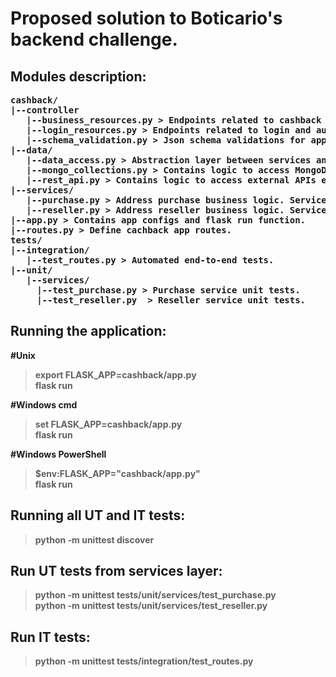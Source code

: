 # Proposed solution to Boticario's backend challenge.

## Modules description:
<pre>
<b>cashback/</b>
<b>|--controller</b>
   <b>|--<b>business_resources.py</b> > Endpoints related to cashback business logic such as add reseller, list purchases, etc.
   <b>|--login_resources.py</b> > Endpoints related to login and auth token data.
   <b>|--schema_validation.py</b> > Json schema validations for app endpoints.
<b>|--data/</b>
   <b>|--data_access.py</b> > Abstraction layer between services and data access objects. Data objects changes are transparent to services modules.
   <b>|--mongo_collections.py</b> > Contains logic to access MongoDb collections.
   <b>|--rest_api.py</b> > Contains logic to access external APIs endpoints.
<b>|--services/</b>  
   <b>|--purchase.py</b> > Address purchase business logic. Service layer implementation is independent of frameworks such flask, django, pymongo, etc.
   <b>|--reseller.py</b> > Address reseller business logic. Service layer implementation is independent of frameworks such flask, django, pymongo, etc.
<b>|--app.py</b> > Contains app configs and flask run function.
<b>|--routes.py</b> > Define cachback app routes.  
<b>tests/</b>  
<b>|--integration/</b>
   <b>|--test_routes.py</b> > Automated end-to-end tests.
<b>|--unit/</b>
   <b>|--services/</b>
     <b>|--test_purchase.py</b> > Purchase service unit tests.
     <b>|--test_reseller.py</b>  > Reseller service unit tests.
</pre>

## Running the application:
#Unix
> export FLASK_APP=cashback/app.py  
> flask run

#Windows cmd
> set FLASK_APP=cashback/app.py  
> flask run

#Windows PowerShell
> $env:FLASK_APP="cashback/app.py"  
> flask run

## Running all UT and IT tests:
> python -m unittest discover
  
## Run UT tests from services layer:
> python -m unittest tests/unit/services/test_purchase.py  
> python -m unittest tests/unit/services/test_reseller.py  

## Run IT tests:
> python -m unittest tests/integration/test_routes.py   
